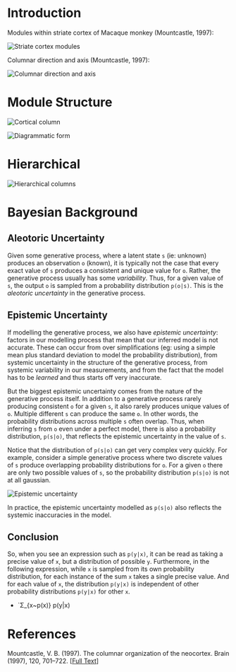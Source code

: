 # Introduction

Modules within striate cortex of Macaque monkey (Mountcastle, 1997):

![Striate cortex modules](files/Striate-cortex-modules-mountcastle-1997.png)

Columnar direction and axis (Mountcastle, 1997):

![Columnar direction and axis](files/columnar-direction-and-axis-mountcastle-1997.png)

# Module Structure

![Cortical column](files/Predictive-coding-cortical-column.png)


![Diagrammatic form](files/Predictive-coding-diagrammatic-form.png)


# Hierarchical

![Hierarchical columns](files/Predictive-coding-hierarchical-columns.png)


# Bayesian Background

## Aleotoric Uncertainty
Given some generative process, where a latent state `s` (ie: unknown) produces an observation `o` (known), it is typically not the case that every exact value of `s` produces a consistent and unique value for `o`. Rather, the generative process usually has some _variability_. Thus, for a given value of `s`, the output `o` is sampled from a probability distribution `p(o|s)`. This is the _aleotoric uncertainty_ in the generative process.

## Epistemic Uncertainty
If modelling the generative process, we also have _epistemic uncertainty_: factors in our modelling process that mean that our inferred model is not accurate. These can occur from over simplifications (eg: using a simple mean plus standard deviation to model the probability distribution), from systemic uncertainty in the structure of the generative process, from systemic variability in our measurements, and from the fact that the model has to be _learned_ and thus starts off very inaccurate.

But the biggest epistemic uncertainty comes from the nature of the generative process itself. In addition to a generative process rarely producing consistent `o` for a given `s`, it also rarely produces unique values of `o`. Multiple different `s` can produce the same `o`. In other words, the probability distributions across multiple `s` often overlap. Thus, when inferring `s` from `o` even under a perfect model, there is also a probability distribution, `p(s|o)`, that reflects the epistemic uncertainty in the value of `s`.

Notice that the distribution of `p(s|o)` can get very complex very quickly. For example, consider a simple generative process where two discrete values of `s` produce overlapping probability distributions for `o`. For a given `o` there are only two possible values of `s`, so the probability distribution `p(s|o)` is not at all gaussian.

![Epistemic uncertainty](files/Predictive-coding-epistemic-uncertainty.png)

In practice, the epistemic uncertainty modelled as `p(s|o)` also reflects the systemic inaccuracies in the model.

## Conclusion
So, when you see an expression such as `p(y|x)`, it can be read as taking a precise value of `x`, but a distribution of possible `y`. Furthermore, in the following expression, while `x` is sampled from its own probability distribution, for each instance of the sum `x` takes a single precise value. And for each value of `x`, the distribution `p(y|x)` is independent of other probability distributions `p(y|x)` for other `x`.

* `Σ_{x~p(x)} p(y|x)


# References

Mountcastle, V. B. (1997). The columnar organization of the neocortex. Brain (1997), 120, 701–722. \[[Full Text](https://academic.oup.com/brain/article-pdf/120/4/701/17863573/1200701.pdf)\]

